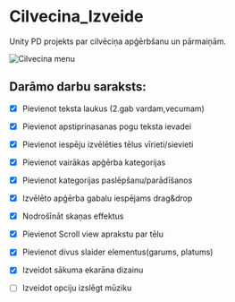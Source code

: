 # Cilvecina_Izveide
Unity PD projekts par cilvēciņa apģērbšanu un pārmaiņām.

![Cilvecina menu](https://runescape.wiki/images/Worn_equipment_interface.png?c0427)

## Darāmo darbu saraksts:
- [x]  Pievienot teksta laukus (2.gab vardam,vecumam)
- [x]  Pievienot apstiprinasanas pogu teksta ievadei
- [x]  Pievienot iespēju izvēlēties tēlus vīrieti/sievieti
- [x]  Pievienot vairākas apģērba kategorijas
- [x]  Pievienot kategorijas paslēpšanu/parādīšanos
- [x]  Izvēlēto apģērba gabalu iespējams drag&drop
- [x]  Nodrošīnāt skaņas effektus
- [x]  Pievienot Scroll view aprakstu par tēlu
- [x]  Pievienot divus slaider elementus(garums, platums)
- [x]  Izveidot sākuma ekarāna dizainu
- [ ]  Izveidot opciju izslēgt mūziku

